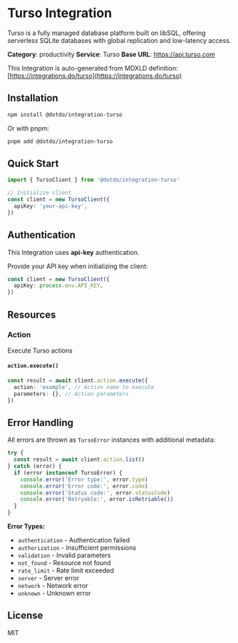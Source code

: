 # Turso Integration

Turso is a fully managed database platform built on libSQL, offering serverless SQLite databases with global replication and low-latency access.

**Category**: productivity
**Service**: Turso
**Base URL**: https://api.turso.com

This Integration is auto-generated from MDXLD definition: [https://integrations.do/turso](https://integrations.do/turso)

## Installation

```bash
npm install @dotdo/integration-turso
```

Or with pnpm:

```bash
pnpm add @dotdo/integration-turso
```

## Quick Start

```typescript
import { TursoClient } from '@dotdo/integration-turso'

// Initialize client
const client = new TursoClient({
  apiKey: 'your-api-key',
})
```

## Authentication

This Integration uses **api-key** authentication.

Provide your API key when initializing the client:

```typescript
const client = new TursoClient({
  apiKey: process.env.API_KEY,
})
```

## Resources

### Action

Execute Turso actions

#### `action.execute()`

```typescript
const result = await client.action.execute({
  action: 'example', // Action name to execute
  parameters: {}, // Action parameters
})
```

## Error Handling

All errors are thrown as `TursoError` instances with additional metadata:

```typescript
try {
  const result = await client.action.list()
} catch (error) {
  if (error instanceof TursoError) {
    console.error('Error type:', error.type)
    console.error('Error code:', error.code)
    console.error('Status code:', error.statusCode)
    console.error('Retryable:', error.isRetriable())
  }
}
```

**Error Types:**

- `authentication` - Authentication failed
- `authorization` - Insufficient permissions
- `validation` - Invalid parameters
- `not_found` - Resource not found
- `rate_limit` - Rate limit exceeded
- `server` - Server error
- `network` - Network error
- `unknown` - Unknown error

## License

MIT
